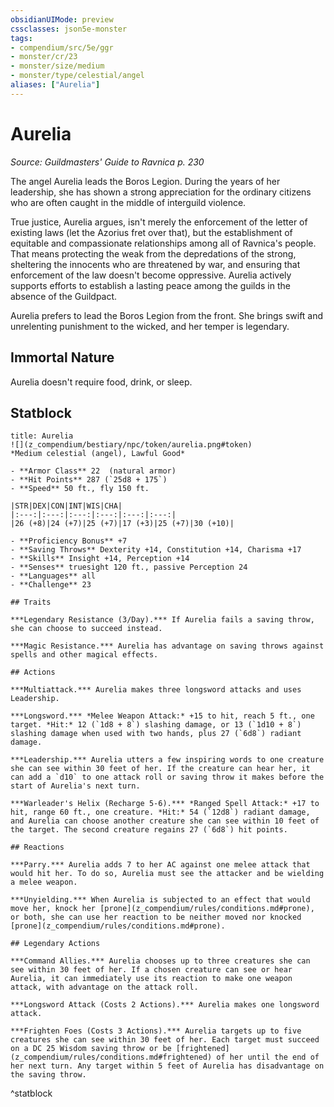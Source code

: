 ```yaml
---
obsidianUIMode: preview
cssclasses: json5e-monster
tags:
- compendium/src/5e/ggr
- monster/cr/23
- monster/size/medium
- monster/type/celestial/angel
aliases: ["Aurelia"]
---
```

# Aurelia
*Source: Guildmasters' Guide to Ravnica p. 230*  

The angel Aurelia leads the Boros Legion. During the years of her leadership, she has shown a strong appreciation for the ordinary citizens who are often caught in the middle of interguild violence.

True justice, Aurelia argues, isn't merely the enforcement of the letter of existing laws (let the Azorius fret over that), but the establishment of equitable and compassionate relationships among all of Ravnica's people. That means protecting the weak from the depredations of the strong, sheltering the innocents who are threatened by war, and ensuring that enforcement of the law doesn't become oppressive. Aurelia actively supports efforts to establish a lasting peace among the guilds in the absence of the Guildpact.

Aurelia prefers to lead the Boros Legion from the front. She brings swift and unrelenting punishment to the wicked, and her temper is legendary.

## Immortal Nature

Aurelia doesn't require food, drink, or sleep.

## Statblock

```ad-statblock
title: Aurelia
![](z_compendium/bestiary/npc/token/aurelia.png#token)
*Medium celestial (angel), Lawful Good*

- **Armor Class** 22  (natural armor)
- **Hit Points** 287 (`25d8 + 175`)
- **Speed** 50 ft., fly 150 ft.

|STR|DEX|CON|INT|WIS|CHA|
|:---:|:---:|:---:|:---:|:---:|:---:|
|26 (+8)|24 (+7)|25 (+7)|17 (+3)|25 (+7)|30 (+10)|

- **Proficiency Bonus** +7
- **Saving Throws** Dexterity +14, Constitution +14, Charisma +17
- **Skills** Insight +14, Perception +14
- **Senses** truesight 120 ft., passive Perception 24
- **Languages** all
- **Challenge** 23

## Traits

***Legendary Resistance (3/Day).*** If Aurelia fails a saving throw, she can choose to succeed instead.

***Magic Resistance.*** Aurelia has advantage on saving throws against spells and other magical effects.

## Actions

***Multiattack.*** Aurelia makes three longsword attacks and uses Leadership.

***Longsword.*** *Melee Weapon Attack:* +15 to hit, reach 5 ft., one target. *Hit:* 12 (`1d8 + 8`) slashing damage, or 13 (`1d10 + 8`) slashing damage when used with two hands, plus 27 (`6d8`) radiant damage.

***Leadership.*** Aurelia utters a few inspiring words to one creature she can see within 30 feet of her. If the creature can hear her, it can add a `d10` to one attack roll or saving throw it makes before the start of Aurelia's next turn.

***Warleader's Helix (Recharge 5-6).*** *Ranged Spell Attack:* +17 to hit, range 60 ft., one creature. *Hit:* 54 (`12d8`) radiant damage, and Aurelia can choose another creature she can see within 10 feet of the target. The second creature regains 27 (`6d8`) hit points.

## Reactions

***Parry.*** Aurelia adds 7 to her AC against one melee attack that would hit her. To do so, Aurelia must see the attacker and be wielding a melee weapon.

***Unyielding.*** When Aurelia is subjected to an effect that would move her, knock her [prone](z_compendium/rules/conditions.md#prone), or both, she can use her reaction to be neither moved nor knocked [prone](z_compendium/rules/conditions.md#prone).

## Legendary Actions

***Command Allies.*** Aurelia chooses up to three creatures she can see within 30 feet of her. If a chosen creature can see or hear Aurelia, it can immediately use its reaction to make one weapon attack, with advantage on the attack roll.

***Longsword Attack (Costs 2 Actions).*** Aurelia makes one longsword attack.

***Frighten Foes (Costs 3 Actions).*** Aurelia targets up to five creatures she can see within 30 feet of her. Each target must succeed on a DC 25 Wisdom saving throw or be [frightened](z_compendium/rules/conditions.md#frightened) of her until the end of her next turn. Any target within 5 feet of Aurelia has disadvantage on the saving throw.
```
^statblock
